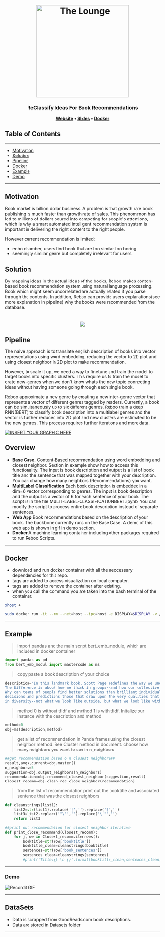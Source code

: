 <h1 align="center">
	<img
		width="300"
		alt="The Lounge"
		src="https://scontent-yyz1-1.xx.fbcdn.net/v/t1.0-9/62200292_10157411681371974_7461257159871823872_n.jpg?_nc_cat=107&_nc_ht=scontent-yyz1-1.xx&oh=c76009347bb601ab5d8cdd894ce0467c&oe=5D80E6C7">
</h1>

<h3 align="center">
	ReClassify Ideas For Book Recommendations
</h3>

<p align="center">
	<strong>
		<a href="http://platoni.city/">Website</a>
		•
		<a href="https://bit.ly/2I8fdfK">Slides</a>
		•
		<a href="https://cloud.docker.com/u/alinsi/repository/docker/alinsi/reboo">Docker</a>
	</strong>
</p>

## Table of Contents 

---
- [Motivation](#motivation) 
- [Solution](#solution) 
- [Pipeline](#pipeline)
- [Docker](#docker)
- [Example](#example)
- [Demo](#demo)
---

## Motivation

Book market is billion dollar business. A problem is that growth rate book publishing is much faster than growth rate of sales. This phenomenon has led to millions of dollars poured into competing for people's attentions, which is why a smart automated intelligent recommendation system is important in delivering the right content to the right people. 

However current recommendation is limited:

- echo chamber, users find book that are too similar too boring 
- seemingly similar genre but completely irrelevant for users

## Solution
By mapping ideas in the actual ideas of the books, Reboo makes conten-based book recommendation system using natural language processing. Book which might seem uncorrelated are actually related if you parse through the contents.  In addition, Reboo can provide users explanations(see more explanation in pipeline) why the books were recommended from the database. 

<h1 align="center">
	<img
		src="https://raw.githubusercontent.com/lindseypeng/Reboo/master/pics/rb2.png">
</h1>


## Pipeline
The naive approach is to translate english description of books into vector representations using word embedding, reducing the vector to 2D plot and using closest neighbor in 2D plot to make recommendation.

However, to scale it up, we need a way to finetune and train the model to target books into specific clusters. This require us to train the model to crate new-genres when we don't know whats the new topic connecting ideas without having someone going through each single book.

Reboo approximate a new genre by creating a new inter-genre vector that represents a vector of different genres tagged by readers. Currently, a book can be simultaneously up to six different genres. Reboo  train a deep RNN(BERT) to classify book description into a multilabel genres and the vector is further reduced into 2D plot and new clusters are estimated to be the new genres. This process requires further iterations and more data. 

[![INSERT YOUR GRAPHIC HERE](https://raw.githubusercontent.com/lindseypeng/Reboo/master/pics/reboopipeline.png)]()

## Overview

* **Base Case.** Content-Based recommendation using word embedding and closest neighbor. Section in example show how to access this functionality. The input is book description and output is a list of book title and the sentence that was mapped together with your description. You can change how many neighbors (Recommendations) you want. 
* **MultiLabel Classification** Each book description is embedded in a dim=6 vector corresponding to genres. The input is 
book description and the output is a vector of 6 for each sentence of your book. The script is in the file MULTI-LABEL-CLASSIFICATIONBERT.ipynb. You can modify the script to process entire book description instead of separate sentences.
* **Web App** Book recommendations based on the description of your book. The backbone currently runs on the Base Case. A demo of this web app is shown in gif in demo section.
* **Docker** A machine learning container including other packages required to run Reboo Scripts. 

---


## Docker

- download and run docker container with all the neccessary dependencies for this repo.
- tags are added to access visualization on local computer.
- tags are added to remove the container after existing.
- when you call the command you are taken into the bash terminal of the container. 

```bash
xhost +
```
```bash
sudo docker run -it --rm --net=host --ipc=host -e DISPLAY=$DISPLAY -v /tmp/.X11-unix:/tmp/.X11-unit -v /home/lindsey/Desktop:/root alinsi/reboo
```
---
## Example 

> import pandas and the main script bert_emb_module, which are included in docker container
```python
import pandas as pd
from bert_emb_modul import mastercode as ms
```
> copy paste a book description of your choice
```python
description="In this landmark book, Scott Page redefines the way we understand ourselves in relation to one another. \
The Difference is about how we think in groups--and how our collective wisdom exceeds the sum of its parts. \
Why can teams of people find better solutions than brilliant individuals working alone? And why are the best group \
decisions and predictions those that draw upon the very qualities that make each of us unique? The answers lie \
in diversity--not what we look like outside, but what we look like within, our distinct tools and abilities."
```
> method 0 is without tfidf and method 1 is with tfidf. Initalize our instance with the description and method
```python
method=0
obj=ms(description,method)
```
> get a list of recommendation in Panda frames using the closest neighbor method. See Cluster method in document.
> choose how many neighbors you want to see in n_neighbors
```python
##get recommendation based o n closest neighbors##
result,avgs,current=obj.master()
n_neighbors=5
suggestion=obj.output_neighbors(n_neighbors)
recommendation=obj.recommend_closest_neighbor(suggestion,result)
Closest_recomm=obj.clean_rec_close_neighbor(recommendation)
```
> from the list of recommendation print out the booktitle and associated sentence that was the closest neighbors
```python
def cleanstrings(list1):
    list2=str(list1).replace('[','').replace(']','')
    list3=list2.replace('"\'','').replace('\'"','')
    return list3

##print out recommendation for closest neighbor iterative
def print_close_recommend(Closest_recomm):
    for j,row in Closest_recomm.iterrows():
        booktitle=str(row['booktitle'])
        booktitle_clean=cleanstrings(booktitle)
        sentences=str(row['book_sentences'])
        sentences_clean=cleanstrings(sentences)
        #print('Title:{} \n {}'.format(booktitle_clean,sentences_clean))

```

---
### Demo


![Recordit GIF](https://raw.githubusercontent.com/lindseypeng/Reboo/master/pics/webapp.gif)

---
## DataSets
- Data is scrapped from GoodReads.com book descriptions.
- Data are stored in Datasets folder

---








